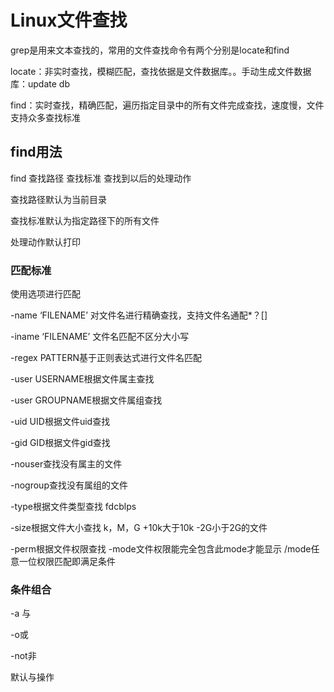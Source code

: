# Linux文件查找

grep是用来文本查找的，常用的文件查找命令有两个分别是locate和find

locate：非实时查找，模糊匹配，查找依据是文件数据库。。手动生成文件数据库：update db

find：实时查找，精确匹配，遍历指定目录中的所有文件完成查找，速度慢，文件支持众多查找标准

## find用法

find  查找路径 查找标准 查找到以后的处理动作

 查找路径默认为当前目录

查找标准默认为指定路径下的所有文件

处理动作默认打印

### 匹配标准

使用选项进行匹配

-name ‘FILENAME’ 对文件名进行精确查找，支持文件名通配*？[]

-iname  ‘FILENAME’ 文件名匹配不区分大小写



-regex PATTERN基于正则表达式进行文件名匹配



-user USERNAME根据文件属主查找

-user GROUPNAME根据文件属组查找



-uid UID根据文件uid查找

-gid GID根据文件gid查找



-nouser查找没有属主的文件

-nogroup查找没有属组的文件



-type根据文件类型查找      fdcblps



-size根据文件大小查找 k，M，G               +10k大于10k          -2G小于2G的文件



-perm根据文件权限查找 -mode文件权限能完全包含此mode才能显示  /mode任意一位权限匹配即满足条件

 

### 条件组合

-a 与

-o或

-not非

默认与操作







